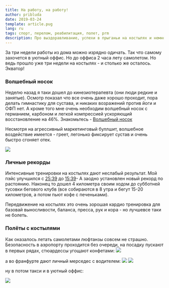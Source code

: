 ```yaml
---
title: На работу, на работу!
author: pribluda
date: 2019-03-24
template: article.pug
lang: ru
tags: спорт, перелом, реабилитация, полет, prm
description: Про выздоравливание, успехи в прыганьи на костылях и немного неприкрытой рекламы волщебного носка
---
```



За три недели работы из дома можно изрядно одичать.  Так что самому захочется в уютный оффис. Но до оффиса 2 часа лету самолетом. Но ведь прошло уже три недели на костылях - и столько же осталось. Экватор!

   
 <span class="more"></span>
 
### Волшебный носок

Неделю назад я таки дошел до кинезиотерапевта (они люди редкие и занятые).  Осмотр показал что все очень даже хорошо проходит, пора делать гимнастику для сустава, и никаких возражений против йоги и ОФП нет.  А кроме того мне очень необходим волшебный носок с германием, карбоном и легкой компрессией ускоряющий восстановление на 46%.  Знакомьтесь - [Волшебный носок](https://incrediwear.com/products/incrediwear-ankle-sleeve)

Несмотря на агрессивный маркетинговый буллшит, волшебное воздействие имеется - греет, легонько фиксирует сустав и очень быстро сгоняет отек.
 
![](magic_sock.jpg)


### Личные рекорды

Интенсивные тренировки на костылях дают неслабый результат.  Мой пэйс  улучшился с [25:39](https://www.strava.com/activities/2188505173) до [15:39](https://www.strava.com/activities/2228755989)-  А заодно установлен новый рекорд по растоянию.
Наконец то дошел  4 километра своим ходом до субботней тусовки бегового клубв (все собираются в 8 утра и бегут 15-20 километров, а потом пьют кофе с печеньками).

Передвижение на костылях это очень зорошая кардио тренировка для базовай выносливости, баланса, пресса, рук и  кора - но лучшевсе таки не болеть.  

### Полёты с костылями

Как оказалось летать самолетами люфтанзы совсем не страшно. Безопасность в аэропорту проходится без очереди, на посадку пускают в первых рядах,
стюардессы  угощают конфетами:
![](tasty_plane.jpg)
 
 
а во франфурте дают личный мерседес с водителем:
![](personal_bus.jpg)
![](ride_bus.jpg)

ну в потом такси и в уютный оффис:

![](taxi_wait.jpg)
